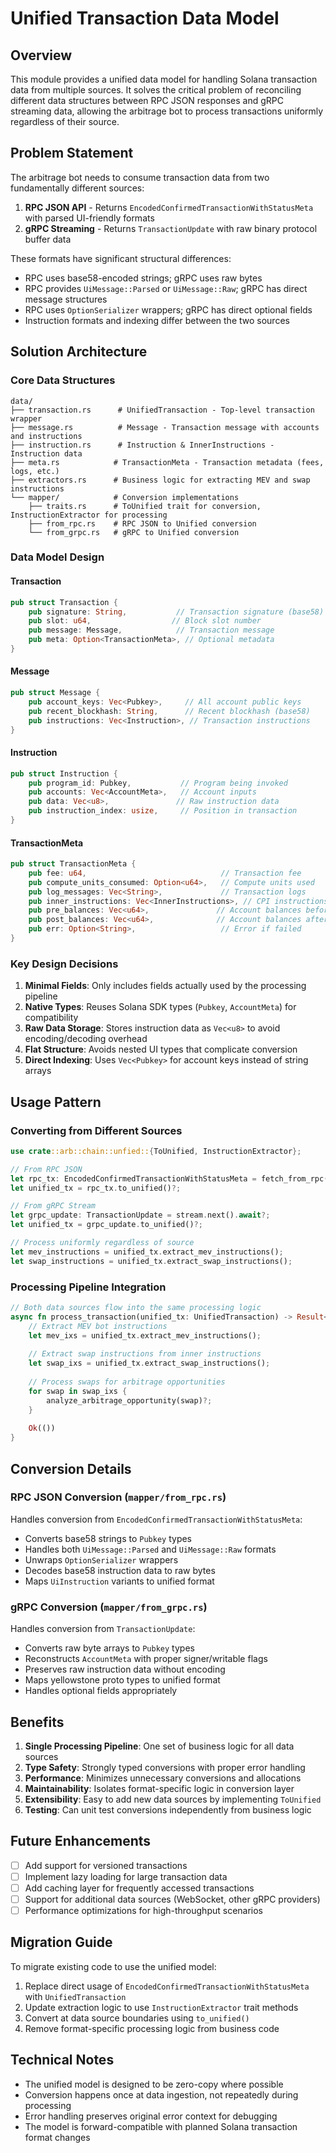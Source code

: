 # Unified Transaction Data Model

## Overview

This module provides a unified data model for handling Solana transaction data from multiple sources. It solves the critical problem of reconciling different data structures between RPC JSON responses and gRPC streaming data, allowing the arbitrage bot to process transactions uniformly regardless of their source.

## Problem Statement

The arbitrage bot needs to consume transaction data from two fundamentally different sources:

1. **RPC JSON API** - Returns `EncodedConfirmedTransactionWithStatusMeta` with parsed UI-friendly formats
2. **gRPC Streaming** - Returns `TransactionUpdate` with raw binary protocol buffer data

These formats have significant structural differences:
- RPC uses base58-encoded strings; gRPC uses raw bytes
- RPC provides `UiMessage::Parsed` or `UiMessage::Raw`; gRPC has direct message structures
- RPC uses `OptionSerializer` wrappers; gRPC has direct optional fields
- Instruction formats and indexing differ between the two sources

## Solution Architecture

### Core Data Structures

```
data/
├── transaction.rs      # UnifiedTransaction - Top-level transaction wrapper
├── message.rs          # Message - Transaction message with accounts and instructions
├── instruction.rs      # Instruction & InnerInstructions - Instruction data
├── meta.rs            # TransactionMeta - Transaction metadata (fees, logs, etc.)
├── extractors.rs      # Business logic for extracting MEV and swap instructions
└── mapper/            # Conversion implementations
    ├── traits.rs      # ToUnified trait for conversion, InstructionExtractor for processing
    ├── from_rpc.rs    # RPC JSON to Unified conversion
    └── from_grpc.rs   # gRPC to Unified conversion
```

### Data Model Design

#### Transaction
```rust
pub struct Transaction {
    pub signature: String,           // Transaction signature (base58)
    pub slot: u64,                  // Block slot number
    pub message: Message,            // Transaction message
    pub meta: Option<TransactionMeta>, // Optional metadata
}
```

#### Message
```rust
pub struct Message {
    pub account_keys: Vec<Pubkey>,     // All account public keys
    pub recent_blockhash: String,      // Recent blockhash (base58)
    pub instructions: Vec<Instruction>, // Transaction instructions
}
```

#### Instruction
```rust
pub struct Instruction {
    pub program_id: Pubkey,           // Program being invoked
    pub accounts: Vec<AccountMeta>,   // Account inputs
    pub data: Vec<u8>,               // Raw instruction data
    pub instruction_index: usize,     // Position in transaction
}
```

#### TransactionMeta
```rust
pub struct TransactionMeta {
    pub fee: u64,                              // Transaction fee
    pub compute_units_consumed: Option<u64>,   // Compute units used
    pub log_messages: Vec<String>,             // Transaction logs
    pub inner_instructions: Vec<InnerInstructions>, // CPI instructions
    pub pre_balances: Vec<u64>,               // Account balances before
    pub post_balances: Vec<u64>,              // Account balances after
    pub err: Option<String>,                   // Error if failed
}
```

### Key Design Decisions

1. **Minimal Fields**: Only includes fields actually used by the processing pipeline
2. **Native Types**: Reuses Solana SDK types (`Pubkey`, `AccountMeta`) for compatibility
3. **Raw Data Storage**: Stores instruction data as `Vec<u8>` to avoid encoding/decoding overhead
4. **Flat Structure**: Avoids nested UI types that complicate conversion
5. **Direct Indexing**: Uses `Vec<Pubkey>` for account keys instead of string arrays

## Usage Pattern

### Converting from Different Sources

```rust
use crate::arb::chain::unfied::{ToUnified, InstructionExtractor};

// From RPC JSON
let rpc_tx: EncodedConfirmedTransactionWithStatusMeta = fetch_from_rpc().await?;
let unified_tx = rpc_tx.to_unified()?;

// From gRPC Stream
let grpc_update: TransactionUpdate = stream.next().await?;
let unified_tx = grpc_update.to_unified()?;

// Process uniformly regardless of source
let mev_instructions = unified_tx.extract_mev_instructions();
let swap_instructions = unified_tx.extract_swap_instructions();
```

### Processing Pipeline Integration

```rust
// Both data sources flow into the same processing logic
async fn process_transaction(unified_tx: UnifiedTransaction) -> Result<()> {
    // Extract MEV bot instructions
    let mev_ixs = unified_tx.extract_mev_instructions();
    
    // Extract swap instructions from inner instructions
    let swap_ixs = unified_tx.extract_swap_instructions();
    
    // Process swaps for arbitrage opportunities
    for swap in swap_ixs {
        analyze_arbitrage_opportunity(swap)?;
    }
    
    Ok(())
}
```

## Conversion Details

### RPC JSON Conversion (`mapper/from_rpc.rs`)

Handles conversion from `EncodedConfirmedTransactionWithStatusMeta`:
- Converts base58 strings to `Pubkey` types
- Handles both `UiMessage::Parsed` and `UiMessage::Raw` formats
- Unwraps `OptionSerializer` wrappers
- Decodes base58 instruction data to raw bytes
- Maps `UiInstruction` variants to unified format

### gRPC Conversion (`mapper/from_grpc.rs`)

Handles conversion from `TransactionUpdate`:
- Converts raw byte arrays to `Pubkey` types
- Reconstructs `AccountMeta` with proper signer/writable flags
- Preserves raw instruction data without encoding
- Maps yellowstone proto types to unified format
- Handles optional fields appropriately

## Benefits

1. **Single Processing Pipeline**: One set of business logic for all data sources
2. **Type Safety**: Strongly typed conversions with proper error handling
3. **Performance**: Minimizes unnecessary conversions and allocations
4. **Maintainability**: Isolates format-specific logic in conversion layer
5. **Extensibility**: Easy to add new data sources by implementing `ToUnified`
6. **Testing**: Can unit test conversions independently from business logic

## Future Enhancements

- [ ] Add support for versioned transactions
- [ ] Implement lazy loading for large transaction data
- [ ] Add caching layer for frequently accessed transactions
- [ ] Support for additional data sources (WebSocket, other gRPC providers)
- [ ] Performance optimizations for high-throughput scenarios

## Migration Guide

To migrate existing code to use the unified model:

1. Replace direct usage of `EncodedConfirmedTransactionWithStatusMeta` with `UnifiedTransaction`
2. Update extraction logic to use `InstructionExtractor` trait methods
3. Convert at data source boundaries using `to_unified()`
4. Remove format-specific processing logic from business code

## Technical Notes

- The unified model is designed to be zero-copy where possible
- Conversion happens once at data ingestion, not repeatedly during processing
- Error handling preserves original error context for debugging
- The model is forward-compatible with planned Solana transaction format changes